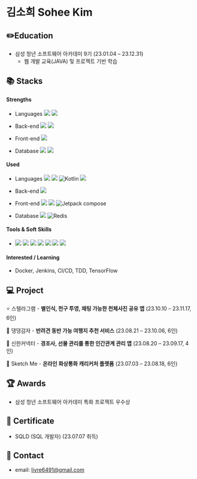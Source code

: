 # 김소희 Sohee Kim

## :pencil2:Education

+ 삼성 청년 소프트웨어 아카데미 9기 (23.01.04 – 23.12.31)
  + 웹 개발 교육(JAVA) 및 프로젝트 기반 학습

## :books: Stacks

#### Strengths

+ Languages   <img src="https://img.shields.io/badge/java-007396?style=for-the-badge&logo=Java&logoColor=white">  <img src="https://img.shields.io/badge/javascript-F7DF1E?style=for-the-badge&logo=javascript&logoColor=black"> 

+ Back-end  <img src="https://img.shields.io/badge/spring-6DB33F?style=for-the-badge&logo=spring&logoColor=white">  <img src="https://img.shields.io/badge/springboot-6DB33F?style=for-the-badge&logo=springboot&logoColor=white">

+ Front-end  <img src="https://img.shields.io/badge/react-61DAFB?style=for-the-badge&logo=react&logoColor=black">

+ Database   <img src="https://img.shields.io/badge/mysql-4479A1?style=for-the-badge&logo=mysql&logoColor=white">  <img src="https://img.shields.io/badge/mariaDB-003545?style=for-the-badge&logo=mariaDB&logoColor=white">    

#### Used

+ Languages  <img src="https://img.shields.io/badge/Python-3776AB?style=for-the-badge&logo=Python&logoColor=white">  <img src="https://img.shields.io/badge/c++-00599C?style=for-the-badge&logo=c%2B%2B&logoColor=white">  ![Kotlin](https://img.shields.io/badge/Kotlin-7F52FF?style=for-the-badge&logo=kotlin&logoColor=white)  <img src="https://img.shields.io/badge/typescript-3178C6?style=for-the-badge&logo=typescript&logoColor=white">

+ Back-end <img src="https://img.shields.io/badge/flask-000000?style=for-the-badge&logo=flask&logoColor=white">

+ Front-end  <img src="https://img.shields.io/badge/vue.js-4FC08D?style=for-the-badge&logo=vue.js&logoColor=white">  <img src="https://img.shields.io/badge/reactNative-61DAFB?style=for-the-badge&logo=react&logoColor=black">   ![Jetpack compose](https://img.shields.io/badge/Jetpack_Compose-3DDC84?style=for-the-badge&logo=jetpackcompose&logoColor=white)

+ Database  <img src="https://img.shields.io/badge/mongoDB-47A248?style=for-the-badge&logo=MongoDB&logoColor=white">  ![Redis](https://img.shields.io/badge/Redis-DC382D?style=for-the-badge&logo=redis&logoColor=white)

#### Tools & Soft Skills

+  <img src="https://img.shields.io/badge/git-F05032.svg?style=for-the-badge&logo=git&logoColor=white"> <img src="https://img.shields.io/badge/jira-0052CC.svg?style=for-the-badge&logo=jira&logoColor=white">  <img src="https://img.shields.io/badge/Postman-FF6C37.svg?style=for-the-badge&logo=Postman&logoColor=white">  <img src="https://img.shields.io/badge/MATTERMOST-0058CC.svg?style=for-the-badge&logo=mattermost&logoColor=white">  <img src="https://img.shields.io/badge/github-181717.svg?style=for-the-badge&logo=github&logoColor=white"> <img src="https://img.shields.io/badge/gitlab-FC6D26.svg?style=for-the-badge&logo=gitlab&logoColor=white">  <img src="https://img.shields.io/badge/figma-%23F24E1E.svg?style=for-the-badge&logo=figma&logoColor=white">

#### Interested / Learning

+ Docker, Jenkins, CI/CD, TDD, TensorFlow

## :computer: Project

:star: 스텔라그램 - **별인식, 천구 투영, 채팅 가능한 천체사진 공유 앱** (23.10.10 – 23.11.17, 6인)

:dog: 댕댕감자 - **반려견 동반 가능 여행지 추천 서비스** (23.08.21 – 23.10.06, 6인)

:gift: 신한커넥터 - **경조사, 선물 관리를 통한 인간관계 관리 앱** (23.08.20 – 23.09.17, 4인)

:art: Sketch Me - **온라인 화상통화 캐리커처 플랫폼** (23.07.03 – 23.08.18, 6인)

## :trophy: Awards

+ 삼성 청년 소프트웨어 아카데미 특화 프로젝트 우수상

## 📄 Certificate

- SQLD (SQL 개발자) (23.07.07 취득)



## :calling: Contact

+ email: livre6491@gmail.com
